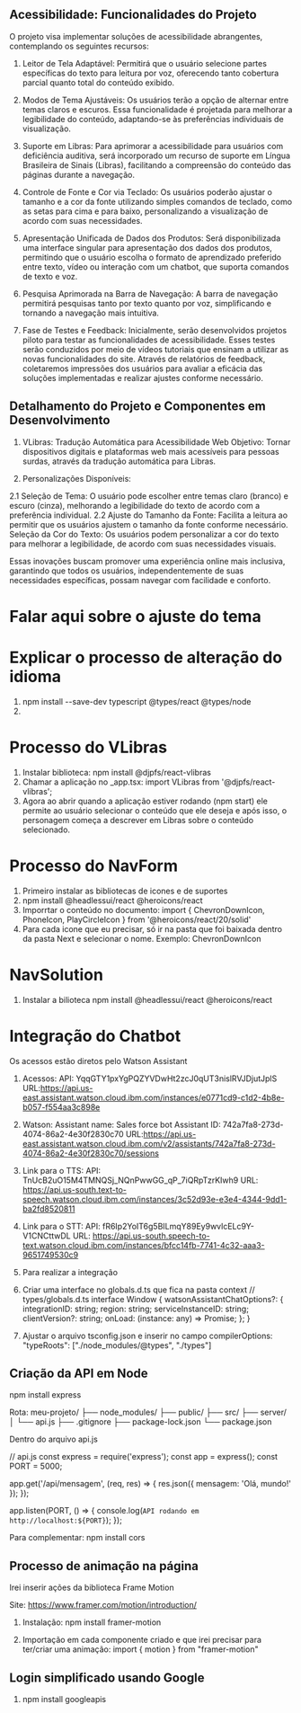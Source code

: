## Acessibilidade: Funcionalidades do Projeto

O projeto visa implementar soluções de acessibilidade abrangentes, contemplando os seguintes recursos:

1. Leitor de Tela Adaptável: Permitirá que o usuário selecione partes específicas do texto para leitura por voz, oferecendo tanto cobertura parcial quanto total do conteúdo exibido.

2. Modos de Tema Ajustáveis: Os usuários terão a opção de alternar entre temas claros e escuros. Essa funcionalidade é projetada para melhorar a legibilidade do conteúdo, adaptando-se às preferências individuais de visualização.

3. Suporte em Libras: Para aprimorar a acessibilidade para usuários com deficiência auditiva, será incorporado um recurso de suporte em Língua Brasileira de Sinais (Libras), facilitando a compreensão do conteúdo das páginas durante a navegação.

4. Controle de Fonte e Cor via Teclado: Os usuários poderão ajustar o tamanho e a cor da fonte utilizando simples comandos de teclado, como as setas para cima e para baixo, personalizando a visualização de acordo com suas necessidades.

5. Apresentação Unificada de Dados dos Produtos: Será disponibilizada uma interface singular para apresentação dos dados dos produtos, permitindo que o usuário escolha o formato de aprendizado preferido entre texto, vídeo ou interação com um chatbot, que suporta comandos de texto e voz.

6. Pesquisa Aprimorada na Barra de Navegação: A barra de navegação permitirá pesquisas tanto por texto quanto por voz, simplificando e tornando a navegação mais intuitiva.

7. Fase de Testes e Feedback: Inicialmente, serão desenvolvidos projetos piloto para testar as funcionalidades de acessibilidade. Esses testes serão conduzidos por meio de vídeos tutoriais que ensinam a utilizar as novas funcionalidades do site. Através de relatórios de feedback, coletaremos impressões dos usuários para avaliar a eficácia das soluções implementadas e realizar ajustes conforme necessário.

## Detalhamento do Projeto e Componentes em Desenvolvimento

1. VLibras: Tradução Automática para Acessibilidade Web
Objetivo: Tornar dispositivos digitais e plataformas web mais acessíveis para pessoas surdas, através da tradução automática para Libras.

2. Personalizações Disponíveis:

2.1 Seleção de Tema: O usuário pode escolher entre temas claro (branco) e escuro (cinza), melhorando a legibilidade do texto de acordo com a preferência individual.
2.2 Ajuste do Tamanho da Fonte: Facilita a leitura ao permitir que os usuários ajustem o tamanho da fonte conforme necessário.
Seleção da Cor do Texto: Os usuários podem personalizar a cor do texto para melhorar a legibilidade, de acordo com suas necessidades visuais.

Essas inovações buscam promover uma experiência online mais inclusiva, garantindo que todos os usuários, independentemente de suas necessidades específicas, possam navegar com facilidade e conforto.

# Falar aqui sobre o ajuste do tema


# Explicar o processo de alteração do idioma

1. npm install --save-dev typescript @types/react @types/node
2. 


# Processo do VLibras
1. Instalar biblioteca: npm install @djpfs/react-vlibras
2. Chamar a aplicação no _app.tsx: import VLibras from '@djpfs/react-vlibras';
3. Agora ao abrir quando a aplicação estiver rodando (npm start) ele permite ao usuário selecionar o conteúdo que ele
deseja e após isso, o personagem começa a descrever em Libras sobre o conteúdo selecionado.

# Processo do NavForm
1. Primeiro instalar as bibliotecas de icones e de suportes
2. npm install @headlessui/react @heroicons/react
3. Imporrtar o conteúdo no documento: import { ChevronDownIcon, PhoneIcon, PlayCircleIcon } from '@heroicons/react/20/solid'
4. Para cada icone que eu precisar, só ir na pasta que foi baixada dentro da pasta Next e selecionar o nome. Exemplo: ChevronDownIcon

# NavSolution
1. Instalar a bilioteca npm install @headlessui/react @heroicons/react


# Integração do Chatbot
Os acessos estão diretos pelo Watson Assistant

1. Acessos:
API: YqqGTY1pxYgPQZYVDwHt2zcJ0qUT3nislRVJDjutJplS
URL:https://api.us-east.assistant.watson.cloud.ibm.com/instances/e0771cd9-c1d2-4b8e-b057-f554aa3c898e

2. Watson:
Assistant name: Sales force bot
Assistant ID: 742a7fa8-273d-4074-86a2-4e30f2830c70
URL:https://api.us-east.assistant.watson.cloud.ibm.com/v2/assistants/742a7fa8-273d-4074-86a2-4e30f2830c70/sessions 

3. Link para o TTS:
API: TnUcB2uO15M4TMNQSj_NQnPwwGG_qP_7iQRpTzrKIwh9
URL: https://api.us-south.text-to-speech.watson.cloud.ibm.com/instances/3c52d93e-e3e4-4344-9dd1-ba2fd8520811

4. Link para o STT:
API: fR6Ip2YoIT6g5BILmqY89Ey9wvlcELc9Y-V1CNCttwDL
URL: https://api.us-south.speech-to-text.watson.cloud.ibm.com/instances/bfcc14fb-7741-4c32-aaa3-9651749530c9

5. Para realizar a integração
<script>
  window.watsonAssistantChatOptions = {
    integrationID: "7d8de930-1074-4862-94a9-31d2d9d27760", // The ID of this integration.
    region: "us-east", // The region your integration is hosted in.
    serviceInstanceID: "e0771cd9-c1d2-4b8e-b057-f554aa3c898e", // The ID of your service instance.
    onLoad: async (instance) => { await instance.render(); }
  };
  setTimeout(function(){
    const t=document.createElement('script');
    t.src="https://web-chat.global.assistant.watson.appdomain.cloud/versions/" + (window.watsonAssistantChatOptions.clientVersion || 'latest') + "/WatsonAssistantChatEntry.js";
    document.head.appendChild(t);
  });
</script>

6. Criar uma interface no globals.d.ts que fica na pasta context
// types/globals.d.ts
interface Window {
  watsonAssistantChatOptions?: {
    integrationID: string;
    region: string;
    serviceInstanceID: string;
    clientVersion?: string;
    onLoad: (instance: any) => Promise<void>;
  };
}

7. Ajustar o arquivo tsconfig.json e inserir no campo compilerOptions: "typeRoots": ["./node_modules/@types", "./types"]


## Criação da API em Node

npm install express

Rota:
meu-projeto/
├── node_modules/
├── public/
├── src/
├── server/
│   └── api.js
├── .gitignore
├── package-lock.json
└── package.json

Dentro do arquivo api.js

// api.js
const express = require('express');
const app = express();
const PORT = 5000;

app.get('/api/mensagem', (req, res) => {
    res.json({ mensagem: 'Olá, mundo!' });
});

app.listen(PORT, () => {
    console.log(`API rodando em http://localhost:${PORT}`);
});

Para complementar:
npm install cors


## Processo de animação na página

Irei inserir ações da biblioteca Frame Motion

Site: https://www.framer.com/motion/introduction/

1. Instalação: npm install framer-motion

2. Importação em cada componente criado e que irei precisar para ter/criar uma animação:  import { motion } from "framer-motion"

## Login simplificado usando Google

1. npm install googleapis



